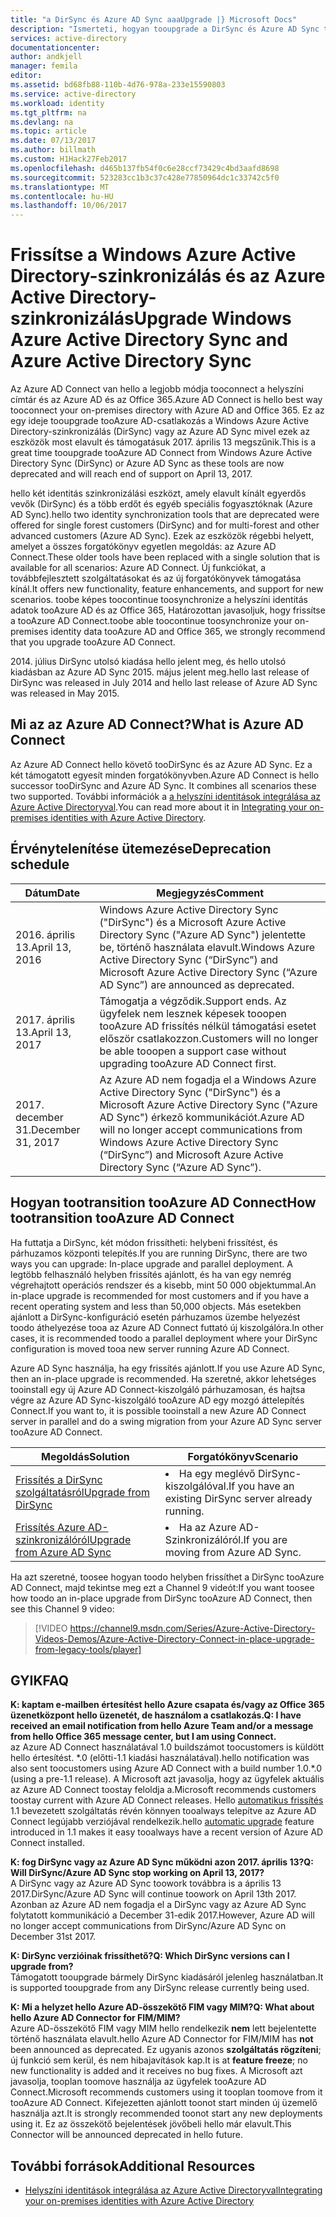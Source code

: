 ```yaml
---
title: "a DirSync és Azure AD Sync aaaUpgrade |} Microsoft Docs"
description: "Ismerteti, hogyan tooupgrade a DirSync és Azure AD Sync tooAzure AD Connect."
services: active-directory
documentationcenter: 
author: andkjell
manager: femila
editor: 
ms.assetid: bd68fb88-110b-4d76-978a-233e15590803
ms.service: active-directory
ms.workload: identity
ms.tgt_pltfrm: na
ms.devlang: na
ms.topic: article
ms.date: 07/13/2017
ms.author: billmath
ms.custom: H1Hack27Feb2017
ms.openlocfilehash: d465b137fb54f0c6e28ccf73429c4bd3aafd8698
ms.sourcegitcommit: 523283cc1b3c37c428e77850964dc1c33742c5f0
ms.translationtype: MT
ms.contentlocale: hu-HU
ms.lasthandoff: 10/06/2017
---
```

# <a name="upgrade-windows-azure-active-directory-sync-and-azure-active-directory-sync"></a><span data-ttu-id="9417f-103">Frissítse a Windows Azure Active Directory-szinkronizálás és az Azure Active Directory-szinkronizálás</span><span class="sxs-lookup"><span data-stu-id="9417f-103">Upgrade Windows Azure Active Directory Sync and Azure Active Directory Sync</span></span>
<span data-ttu-id="9417f-104">Az Azure AD Connect van hello a legjobb módja tooconnect a helyszíni címtár és az Azure AD és az Office 365.</span><span class="sxs-lookup"><span data-stu-id="9417f-104">Azure AD Connect is hello best way tooconnect your on-premises directory with Azure AD and Office 365.</span></span> <span data-ttu-id="9417f-105">Ez az egy ideje tooupgrade tooAzure AD-csatlakozás a Windows Azure Active Directory-szinkronizálás (DirSync) vagy az Azure AD Sync mivel ezek az eszközök most elavult és támogatásuk 2017. április 13 megszűnik.</span><span class="sxs-lookup"><span data-stu-id="9417f-105">This is a great time tooupgrade tooAzure AD Connect from Windows Azure Active Directory Sync (DirSync) or Azure AD Sync as these tools are now deprecated and will reach end of support on April 13, 2017.</span></span>

<span data-ttu-id="9417f-106">hello két identitás szinkronizálási eszközt, amely elavult kínált egyerdős vevők (DirSync) és a több erdőt és egyéb speciális fogyasztóknak (Azure AD Sync).</span><span class="sxs-lookup"><span data-stu-id="9417f-106">hello two identity synchronization tools that are deprecated were offered for single forest customers (DirSync) and for multi-forest and other advanced customers (Azure AD Sync).</span></span> <span data-ttu-id="9417f-107">Ezek az eszközök régebbi helyett, amelyet a összes forgatókönyv egyetlen megoldás: az Azure AD Connect.</span><span class="sxs-lookup"><span data-stu-id="9417f-107">These older tools have been replaced with a single solution that is available for all scenarios: Azure AD Connect.</span></span> <span data-ttu-id="9417f-108">Új funkciókat, a továbbfejlesztett szolgáltatásokat és az új forgatókönyvek támogatása kínál.</span><span class="sxs-lookup"><span data-stu-id="9417f-108">It offers new functionality, feature enhancements, and support for new scenarios.</span></span> <span data-ttu-id="9417f-109">toobe képes toocontinue toosynchronize a helyszíni identitás adatok tooAzure AD és az Office 365, Határozottan javasoljuk, hogy frissítse a tooAzure AD Connect.</span><span class="sxs-lookup"><span data-stu-id="9417f-109">toobe able toocontinue toosynchronize your on-premises identity data tooAzure AD and Office 365, we strongly recommend that you upgrade tooAzure AD Connect.</span></span>

<span data-ttu-id="9417f-110">2014. július DirSync utolsó kiadása hello jelent meg, és hello utolsó kiadásban az Azure AD Sync 2015. május jelent meg.</span><span class="sxs-lookup"><span data-stu-id="9417f-110">hello last release of DirSync was released in July 2014 and hello last release of Azure AD Sync was released in May 2015.</span></span>

## <a name="what-is-azure-ad-connect"></a><span data-ttu-id="9417f-111">Mi az az Azure AD Connect?</span><span class="sxs-lookup"><span data-stu-id="9417f-111">What is Azure AD Connect</span></span>
<span data-ttu-id="9417f-112">Az Azure AD Connect hello követő tooDirSync és az Azure AD Sync. Ez a két támogatott egyesít minden forgatókönyvben.</span><span class="sxs-lookup"><span data-stu-id="9417f-112">Azure AD Connect is hello successor tooDirSync and Azure AD Sync. It combines all scenarios these two supported.</span></span> <span data-ttu-id="9417f-113">További információk a [a helyszíni identitások integrálása az Azure Active Directoryval](active-directory-aadconnect.md).</span><span class="sxs-lookup"><span data-stu-id="9417f-113">You can read more about it in [Integrating your on-premises identities with Azure Active Directory](active-directory-aadconnect.md).</span></span>

## <a name="deprecation-schedule"></a><span data-ttu-id="9417f-114">Érvénytelenítése ütemezése</span><span class="sxs-lookup"><span data-stu-id="9417f-114">Deprecation schedule</span></span>
| <span data-ttu-id="9417f-115">Dátum</span><span class="sxs-lookup"><span data-stu-id="9417f-115">Date</span></span> | <span data-ttu-id="9417f-116">Megjegyzés</span><span class="sxs-lookup"><span data-stu-id="9417f-116">Comment</span></span> |
| --- | --- |
| <span data-ttu-id="9417f-117">2016. április 13.</span><span class="sxs-lookup"><span data-stu-id="9417f-117">April 13, 2016</span></span> |<span data-ttu-id="9417f-118">Windows Azure Active Directory Sync ("DirSync") és a Microsoft Azure Active Directory Sync ("Azure AD Sync") jelentette be, történő használata elavult.</span><span class="sxs-lookup"><span data-stu-id="9417f-118">Windows Azure Active Directory Sync (“DirSync”) and Microsoft Azure Active Directory Sync (“Azure AD Sync”) are announced as deprecated.</span></span> |
| <span data-ttu-id="9417f-119">2017. április 13.</span><span class="sxs-lookup"><span data-stu-id="9417f-119">April 13, 2017</span></span> |<span data-ttu-id="9417f-120">Támogatja a végződik.</span><span class="sxs-lookup"><span data-stu-id="9417f-120">Support ends.</span></span> <span data-ttu-id="9417f-121">Az ügyfelek nem lesznek képesek tooopen tooAzure AD frissítés nélkül támogatási esetet először csatlakozzon.</span><span class="sxs-lookup"><span data-stu-id="9417f-121">Customers will no longer be able tooopen a support case without upgrading tooAzure AD Connect first.</span></span> |
|<span data-ttu-id="9417f-122">2017. december 31.</span><span class="sxs-lookup"><span data-stu-id="9417f-122">December 31, 2017</span></span>|<span data-ttu-id="9417f-123">Az Azure AD nem fogadja el a Windows Azure Active Directory Sync ("DirSync") és a Microsoft Azure Active Directory Sync ("Azure AD Sync") érkező kommunikációt.</span><span class="sxs-lookup"><span data-stu-id="9417f-123">Azure AD will no longer accept communications from Windows Azure Active Directory Sync (“DirSync”) and Microsoft Azure Active Directory Sync (“Azure AD Sync”).</span></span>

## <a name="how-tootransition-tooazure-ad-connect"></a><span data-ttu-id="9417f-124">Hogyan tootransition tooAzure AD Connect</span><span class="sxs-lookup"><span data-stu-id="9417f-124">How tootransition tooAzure AD Connect</span></span>
<span data-ttu-id="9417f-125">Ha futtatja a DirSync, két módon frissítheti: helybeni frissítést, és párhuzamos központi telepítés.</span><span class="sxs-lookup"><span data-stu-id="9417f-125">If you are running DirSync, there are two ways you can upgrade: In-place upgrade and parallel deployment.</span></span> <span data-ttu-id="9417f-126">A legtöbb felhasználó helyben frissítés ajánlott, és ha van egy nemrég végrehajtott operációs rendszer és a kisebb, mint 50 000 objektummal.</span><span class="sxs-lookup"><span data-stu-id="9417f-126">An in-place upgrade is recommended for most customers and if you have a recent operating system and less than 50,000 objects.</span></span> <span data-ttu-id="9417f-127">Más esetekben ajánlott a DirSync-konfiguráció esetén párhuzamos üzembe helyezést toodo áthelyezése tooa az Azure AD Connect futtató új kiszolgálóra.</span><span class="sxs-lookup"><span data-stu-id="9417f-127">In other cases, it is recommended toodo a parallel deployment where your DirSync configuration is moved tooa new server running Azure AD Connect.</span></span>

<span data-ttu-id="9417f-128">Azure AD Sync használja, ha egy frissítés ajánlott.</span><span class="sxs-lookup"><span data-stu-id="9417f-128">If you use Azure AD Sync, then an in-place upgrade is recommended.</span></span> <span data-ttu-id="9417f-129">Ha szeretné, akkor lehetséges tooinstall egy új Azure AD Connect-kiszolgáló párhuzamosan, és hajtsa végre az Azure AD Sync-kiszolgáló tooAzure AD egy mozgó áttelepítés Connect.</span><span class="sxs-lookup"><span data-stu-id="9417f-129">If you want to, it is possible tooinstall a new Azure AD Connect server in parallel and do a swing migration from your Azure AD Sync server tooAzure AD Connect.</span></span>

| <span data-ttu-id="9417f-130">Megoldás</span><span class="sxs-lookup"><span data-stu-id="9417f-130">Solution</span></span> | <span data-ttu-id="9417f-131">Forgatókönyv</span><span class="sxs-lookup"><span data-stu-id="9417f-131">Scenario</span></span> |
| --- | --- |
| [<span data-ttu-id="9417f-132">Frissítés a DirSync szolgáltatásról</span><span class="sxs-lookup"><span data-stu-id="9417f-132">Upgrade from DirSync</span></span>](active-directory-aadconnect-dirsync-upgrade-get-started.md) |<li><span data-ttu-id="9417f-133">Ha egy meglévő DirSync-kiszolgálóval.</span><span class="sxs-lookup"><span data-stu-id="9417f-133">If you have an existing DirSync server already running.</span></span></li> |
| [<span data-ttu-id="9417f-134">Frissítés Azure AD-szinkronizálóról</span><span class="sxs-lookup"><span data-stu-id="9417f-134">Upgrade from Azure AD Sync</span></span>](active-directory-aadconnect-upgrade-previous-version.md) |<li><span data-ttu-id="9417f-135">Ha az Azure AD-Szinkronizálóról.</span><span class="sxs-lookup"><span data-stu-id="9417f-135">If you are moving from Azure AD Sync.</span></span></li> |

<span data-ttu-id="9417f-136">Ha azt szeretné, toosee hogyan toodo helyben frissíthet a DirSync tooAzure AD Connect, majd tekintse meg ezt a Channel 9 videót:</span><span class="sxs-lookup"><span data-stu-id="9417f-136">If you want toosee how toodo an in-place upgrade from DirSync tooAzure AD Connect, then see this Channel 9 video:</span></span>

> [!VIDEO https://channel9.msdn.com/Series/Azure-Active-Directory-Videos-Demos/Azure-Active-Directory-Connect-in-place-upgrade-from-legacy-tools/player]
>
>

## <a name="faq"></a><span data-ttu-id="9417f-137">GYIK</span><span class="sxs-lookup"><span data-stu-id="9417f-137">FAQ</span></span>
<span data-ttu-id="9417f-138">**K: kaptam e-mailben értesítést hello Azure csapata és/vagy az Office 365 üzenetközpont hello üzenetét, de használom a csatlakozás.**</span><span class="sxs-lookup"><span data-stu-id="9417f-138">**Q: I have received an email notification from hello Azure Team and/or a message from hello Office 365 message center, but I am using Connect.**</span></span>  
<span data-ttu-id="9417f-139">az Azure AD Connect használatával 1.0 buildszámot toocustomers is küldött hello értesítést. \*.0 (előtti-1.1 kiadási használatával).</span><span class="sxs-lookup"><span data-stu-id="9417f-139">hello notification was also sent toocustomers using Azure AD Connect with a build number 1.0.\*.0 (using a pre-1.1 release).</span></span> <span data-ttu-id="9417f-140">A Microsoft azt javasolja, hogy az ügyfelek aktuális az Azure AD Connect toostay feloldja a.</span><span class="sxs-lookup"><span data-stu-id="9417f-140">Microsoft recommends customers toostay current with Azure AD Connect releases.</span></span> <span data-ttu-id="9417f-141">Hello [automatikus frissítés](active-directory-aadconnect-feature-automatic-upgrade.md) 1.1 bevezetett szolgáltatás révén könnyen tooalways telepítve az Azure AD Connect legújabb verziójával rendelkezik.</span><span class="sxs-lookup"><span data-stu-id="9417f-141">hello [automatic upgrade](active-directory-aadconnect-feature-automatic-upgrade.md) feature introduced in 1.1 makes it easy tooalways have a recent version of Azure AD Connect installed.</span></span>

<span data-ttu-id="9417f-142">**K: fog DirSync vagy az Azure AD Sync működni azon 2017. április 13?**</span><span class="sxs-lookup"><span data-stu-id="9417f-142">**Q: Will DirSync/Azure AD Sync stop working on April 13, 2017?**</span></span>  
<span data-ttu-id="9417f-143">A DirSync vagy az Azure AD Sync toowork továbbra is a április 13 2017.</span><span class="sxs-lookup"><span data-stu-id="9417f-143">DirSync/Azure AD Sync will continue toowork on April 13th 2017.</span></span>  <span data-ttu-id="9417f-144">Azonban az Azure AD nem fogadja el a DirSync vagy az Azure AD Sync folytatott kommunikáció a December 31-edik 2017.</span><span class="sxs-lookup"><span data-stu-id="9417f-144">However, Azure AD will no longer accept communications from DirSync/Azure AD Sync on December 31st 2017.</span></span>

<span data-ttu-id="9417f-145">**K: DirSync verzióinak frissíthető?**</span><span class="sxs-lookup"><span data-stu-id="9417f-145">**Q: Which DirSync versions can I upgrade from?**</span></span>  
<span data-ttu-id="9417f-146">Támogatott tooupgrade bármely DirSync kiadásáról jelenleg használatban.</span><span class="sxs-lookup"><span data-stu-id="9417f-146">It is supported tooupgrade from any DirSync release currently being used.</span></span>

<span data-ttu-id="9417f-147">**K: Mi a helyzet hello Azure AD-összekötő FIM vagy MIM?**</span><span class="sxs-lookup"><span data-stu-id="9417f-147">**Q: What about hello Azure AD Connector for FIM/MIM?**</span></span>  
<span data-ttu-id="9417f-148">Azure AD-összekötő FIM vagy MIM hello rendelkezik **nem** lett bejelentette történő használata elavult.</span><span class="sxs-lookup"><span data-stu-id="9417f-148">hello Azure AD Connector for FIM/MIM has **not** been announced as deprecated.</span></span> <span data-ttu-id="9417f-149">Ez ugyanis azonos **szolgáltatás rögzíteni**; új funkció sem kerül, és nem hibajavítások kap.</span><span class="sxs-lookup"><span data-stu-id="9417f-149">It is at **feature freeze**; no new functionality is added and it receives no bug fixes.</span></span> <span data-ttu-id="9417f-150">A Microsoft azt javasolja, tooplan toomove használja az ügyfelek tooAzure AD Connect.</span><span class="sxs-lookup"><span data-stu-id="9417f-150">Microsoft recommends customers using it tooplan toomove from it tooAzure AD Connect.</span></span> <span data-ttu-id="9417f-151">Kifejezetten ajánlott toonot start minden új üzemelő használja azt.</span><span class="sxs-lookup"><span data-stu-id="9417f-151">It is strongly recommended toonot start any new deployments using it.</span></span> <span data-ttu-id="9417f-152">Ez az összekötő bejelentések jövőbeli hello már elavult.</span><span class="sxs-lookup"><span data-stu-id="9417f-152">This Connector will be announced deprecated in hello future.</span></span>

## <a name="additional-resources"></a><span data-ttu-id="9417f-153">További források</span><span class="sxs-lookup"><span data-stu-id="9417f-153">Additional Resources</span></span>
* [<span data-ttu-id="9417f-154">Helyszíni identitások integrálása az Azure Active Directoryval</span><span class="sxs-lookup"><span data-stu-id="9417f-154">Integrating your on-premises identities with Azure Active Directory</span></span>](active-directory-aadconnect.md)

